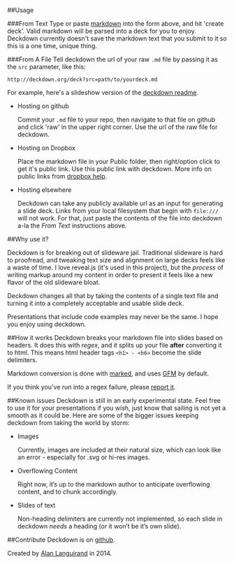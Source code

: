 ##Usage

###From Text
Type or paste [markdown](http://website.com) into the form above, and hit 'create deck'. Valid markdown will be parsed into a deck for you to enjoy. Deckdown currently doesn't save the markdown text that you submit to it so this is a one time, unique thing.

###From A File
Tell deckdown the url of your raw `.md` file by passing it as the `src` parameter, like this:

```
http://deckdown.org/deck?src=path/to/yourdeck.md
```
For example, here's a slideshow version of the [deckdown readme](http://deckdown.org/deck?src=https://raw.githubusercontent.com/alanguir/deckdown/master/README.md#/).

  * Hosting on github 
  
    Commit your `.md` file to your repo, then navigate to that file on github and click 'raw' in the upper right corner. Use the url of the raw file for deckdown.
  * Hosting on Dropbox
    
    Place the markdown file in your Public folder, then right/option click to get it's public link. Use this public link with deckdown. More info on public links from [dropbox help](https://www.dropbox.com/help/16).
  * Hosting elsewhere
  
    Deckdown can take any publicly available url as an input for generating a slide deck. Links from your local filesystem that begin with `file:///` will not work. For that, just paste the contents of the file into deckdown a-la the *From Text* instructions above. 

##Why use it?

Deckdown is for breaking out of slideware jail. Traditional slideware is hard to proofread, and tweaking text size and alignment on large decks feels like a waste of time. I love reveal.js (it's used in this project), but the *process* of writing markup around my content in order to present it feels like a new flavor of the old slideware bloat. 

Deckdown changes all that by taking the contents of a single text file and turning it into a completely acceptable and usable slide deck. 

Presentations that include code examples may never be the same. I hope you enjoy using deckdown.

##How it works
Deckdown breaks your markdown file into slides based on headers. It does this with *regex*, and it splits up your file **after** converting it to html. This means html header tags `<h1> - <h6>` become the slide delimiters. 

Markdown conversion is done with [marked](http://website.com), and uses [GFM](http://website.com) by default. 

If you think you’ve run into a regex failure, please [report it](https://github.com/alanguir/deckdown/issues). 

##Known issues
Deckdown is still in an early experimental state. Feel free to use it for your presentations if you wish, just know that sailing is not yet a smooth as it could be. Here are some of the bigger issues keeping deckdown from taking the world by storm:

  * Images
  
    Currently, images are included at their natural size, which can look like an error - especially for .svg or hi-res images. 
  * Overflowing Content
  
    Right now, it’s up to the markdown author to anticipate overflowing content, and to chunk accordingly. 
  * Slides of text
  
    Non-heading delimiters are currently not implemented, so each slide in deckdown *needs* a heading (or it won’t be it’s own slide).

##Contribute
Deckdown is on [github](http://github.com/alanguir/deckdown).

Created by [Alan Languirand](http://github.com/alanguir/) in 2014.